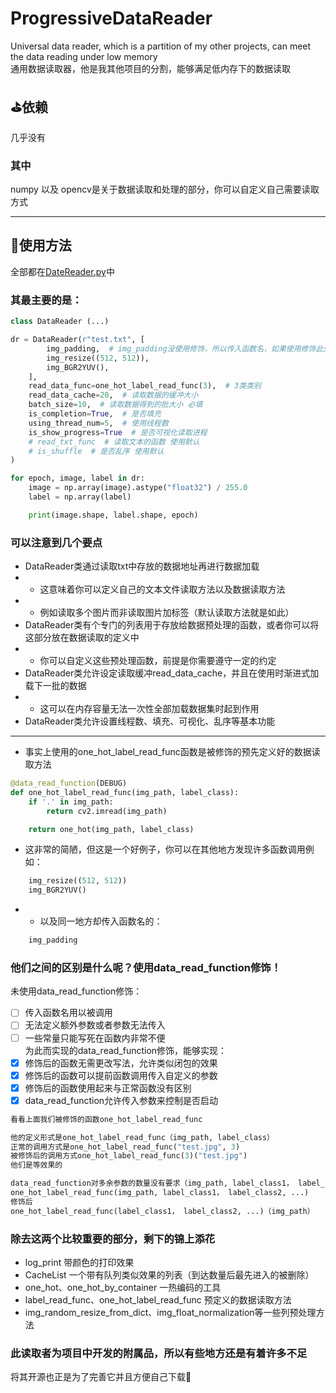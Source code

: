 # ProgressiveDataReader
 Universal data reader, which is a partition of my other projects, can meet the data reading under low memory</br>
 通用数据读取器，他是我其他项目的分割，能够满足低内存下的数据读取</br>

## ⛳依赖
几乎没有</br>
### 其中</br>
numpy 以及 opencv是关于数据读取和处理的部分，你可以自定义自己需要读取方式
***
## 🔨使用方法
全部都在[DateReader.py](./DateReader.py)中</br>

### 其最主要的是：</br>
```python
class DataReader (...)

dr = DataReader(r"test.txt", [
        img_padding,  # img_padding没使用修饰，所以传入函数名，如果使用修饰此处使用img_padding()
        img_resize((512, 512)),
        img_BGR2YUV(),
    ],
    read_data_func=one_hot_label_read_func(3),  # 3类类别
    read_data_cache=20,  # 读取数据的缓冲大小
    batch_size=10,  # 读取数据得到的批大小 必填
    is_completion=True,  # 是否填充
    using_thread_num=5,  # 使用线程数
    is_show_progress=True  # 是否可视化读取进程
    # read_txt_func  # 读取文本的函数 使用默认
    # is_shuffle  # 是否乱序 使用默认
)

for epoch, image, label in dr:
    image = np.array(image).astype("float32") / 255.0
    label = np.array(label)

    print(image.shape, label.shape, epoch)

```

### 可以注意到几个要点
- DataReader类通过读取txt中存放的数据地址再进行数据加载
- - 这意味着你可以定义自己的文本文件读取方法以及数据读取方法
- - 例如读取多个图片而非读取图片加标签（默认读取方法就是如此）
- DataReader类有个专门的列表用于存放给数据预处理的函数，或者你可以将这部分放在数据读取的定义中
- - 你可以自定义这些预处理函数，前提是你需要遵守一定的约定
- DataReader类允许设定读取缓冲read_data_cache，并且在使用时渐进式加载下一批的数据
- - 这可以在内存容量无法一次性全部加载数据集时起到作用
- DataReader类允许设置线程数、填充、可视化、乱序等基本功能
***
- 事实上使用的one_hot_label_read_func函数是被修饰的预先定义好的数据读取方法
```python
@data_read_function(DEBUG)
def one_hot_label_read_func(img_path, label_class):
    if '.' in img_path:
        return cv2.imread(img_path)

    return one_hot(img_path, label_class)
```
- 这非常的简陋，但这是一个好例子，你可以在其他地方发现许多函数调用例如：
```python
    img_resize((512, 512))
    img_BGR2YUV()
 ```
- - 以及同一地方却传入函数名的：
```python
    img_padding
 ```
### 他们之间的区别是什么呢？使用data_read_function修饰！</br>
未使用data_read_function修饰：
- [ ] 传入函数名用以被调用
- [ ] 无法定义额外参数或者参数无法传入
- [ ] 一些常量只能写死在函数内非常不便</br>
为此而实现的data_read_function修饰，能够实现：</br>
- [x] 修饰后的函数无需更改写法，允许类似闭包的效果
- [x] 修饰后的函数可以提前函数调用传入自定义的参数
- [x] 修饰后的函数使用起来与正常函数没有区别
- [x] data_read_function允许传入参数来控制是否启动
```python
看看上面我们被修饰的函数one_hot_label_read_func

他的定义形式是one_hot_label_read_func（img_path, label_class）
正常的调用方式是one_hot_label_read_func("test.jpg", 3)
被修饰后的调用方式one_hot_label_read_func(3)("test.jpg")
他们是等效果的

data_read_function对多余参数的数量没有要求（img_path, label_class1， label_class2, ...）
one_hot_label_read_func(img_path, label_class1， label_class2, ...)
修饰后
one_hot_label_read_func(label_class1， label_class2, ...)（img_path）
```
### 除去这两个比较重要的部分，剩下的锦上添花
- log_print 带颜色的打印效果
- CacheList 一个带有队列类似效果的列表（到达数量后最先进入的被删除）
- one_hot、one_hot_by_container 一热编码的工具
- label_read_func、one_hot_label_read_func 预定义的数据读取方法
- img_random_resize_from_dict、img_float_normalization等一些列预处理方法

### 此读取者为项目中开发的附属品，所以有些地方还是有着许多不足
将其开源也正是为了完善它并且方便自己下载🌹
